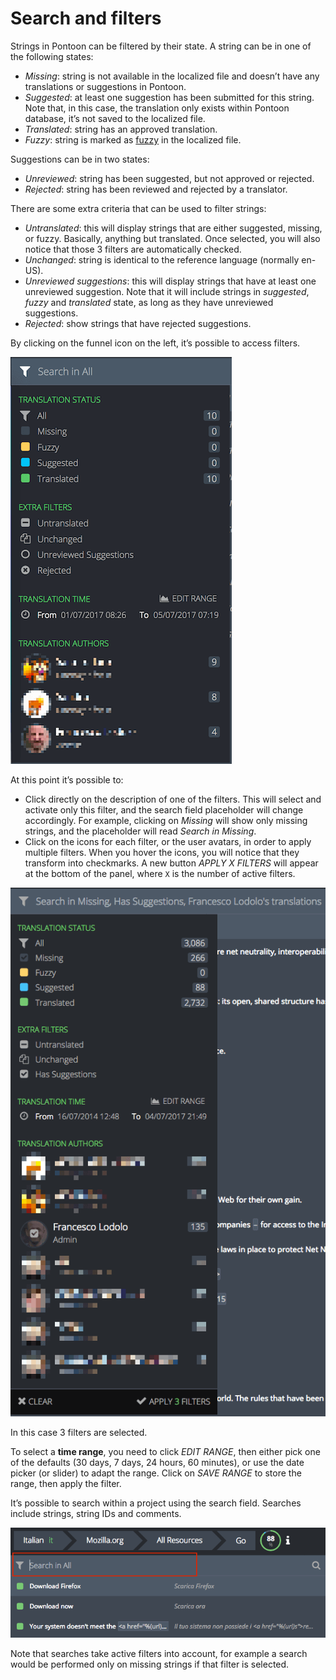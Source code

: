# Search and filters

Strings in Pontoon can be filtered by their state. A string can be in one of the following states:
* *Missing*: string is not available in the localized file and doesn’t have any translations or suggestions in Pontoon.
* *Suggested*: at least one suggestion has been submitted for this string. Note that, in this case, the translation only exists within Pontoon database, it’s not saved to the localized file.
* *Translated*: string has an approved translation.
* *Fuzzy*: string is marked as [fuzzy](../../misc/glossary.md#fuzzy) in the localized file.

Suggestions can be in two states:
* *Unreviewed*: string has been suggested, but not approved or rejected.
* *Rejected*: string has been reviewed and rejected by a translator.

There are some extra criteria that can be used to filter strings:
* *Untranslated*: this will display strings that are either suggested, missing, or fuzzy. Basically, anything but translated. Once selected, you will also notice that those 3 filters are automatically checked.
* *Unchanged*: string is identical to the reference language (normally en-US).
* *Unreviewed suggestions*: this will display strings that have at least one unreviewed suggestion. Note that it will include strings in *suggested*, *fuzzy* and *translated* state, as long as they have unreviewed suggestions.
* *Rejected*: show strings that have rejected suggestions.

By clicking on the funnel icon on the left, it’s possible to access filters.

![Filters](/assets/images/pontoon/search_filters/filters.png)

At this point it’s possible to:
* Click directly on the description of one of the filters. This will select and activate only this filter, and the search field placeholder will change accordingly. For example, clicking on *Missing* will show only missing strings, and the placeholder will read *Search in Missing*.
* Click on the icons for each filter, or the user avatars, in order to apply multiple filters. When you hover the icons, you will notice that they transform into checkmarks. A new button *APPLY X FILTERS* will appear at the bottom of the panel, where `X` is the number of active filters.

![Multiple filters](/assets/images/pontoon/search_filters/filters_multiple.png)

In this case 3 filters are selected.

To select a **time range**, you need to click *EDIT RANGE*, then either pick one of the defaults (30 days, 7 days, 24 hours, 60 minutes), or use the date picker (or slider) to adapt the range. Click on *SAVE RANGE* to store the range, then apply the filter.

It’s possible to search within a project using the search field. Searches include strings, string IDs and comments.

![Search field](/assets/images/pontoon/search_filters/search_field.png)

Note that searches take active filters into account, for example a search would be performed only on missing strings if that filter is selected.
